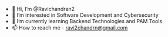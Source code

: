 - 👋 Hi, I’m @Ravichandran2
- 👀 I’m interested in Software Development and Cybersecurity
- 🌱 I’m currently learning Backend Technologies and PAM Tools
- 📫 How to reach me - ravi2chandrn@gmail.com

<!---
Ravichandran2/Ravichandran2 is a ✨ special ✨ repository because its `README.md` (this file) appears on your GitHub profile.
You can click the Preview link to take a look at your changes.
--->

